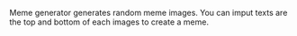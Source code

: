 Meme generator generates random meme images. You can imput texts are the top and bottom of each images to create a meme.
